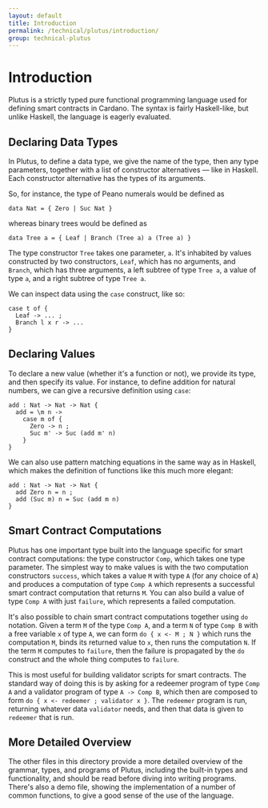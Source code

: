 ```yaml
---
layout: default
title: Introduction
permalink: /technical/plutus/introduction/
group: technical-plutus
---
```

<!-- Reviewed at f766612fb6c75b941cbe3c2d9c2db17dd2dc9bd3 -->

# Introduction

Plutus is a strictly typed pure functional programming language used for
defining smart contracts in Cardano. The syntax is fairly Haskell-like, but
unlike Haskell, the language is eagerly evaluated.

## Declaring Data Types

In Plutus, to define a data type, we give the name of the type, then any type
parameters, together with a list of constructor alternatives — like in Haskell.
Each constructor alternative has the types of its arguments.

So, for instance, the type of Peano numerals would be defined as

~~~
data Nat = { Zero | Suc Nat }
~~~

whereas binary trees would be defined as

~~~
data Tree a = { Leaf | Branch (Tree a) a (Tree a) }
~~~

The type constructor `Tree` takes one parameter, `a`. It's inhabited by values
constructed by two constructors, `Leaf`, which has no arguments, and `Branch`,
which has three arguments, a left subtree of type `Tree a`, a value of type
`a`, and a right subtree of type `Tree a`.

We can inspect data using the `case` construct, like so:

~~~
case t of {
  Leaf -> ... ;
  Branch l x r -> ...
}
~~~

## Declaring Values

To declare a new value (whether it's a function or not), we provide its type, and
then specify its value. For instance, to define addition for natural numbers,
we can give a recursive definition using `case`:

~~~
add : Nat -> Nat -> Nat {
  add = \m n ->
    case m of {
      Zero -> n ;
      Suc m' -> Suc (add m' n)
    }
}
~~~

We can also use pattern matching equations in the same way as in Haskell, which makes the definition of functions like this much more elegant:

~~~
add : Nat -> Nat -> Nat {
  add Zero n = n ;
  add (Suc m) n = Suc (add m n)
}
~~~

## Smart Contract Computations

Plutus has one important type built into the language specific for smart
contract computations: the type constructor `Comp`, which takes one type
parameter. The simplest way to make values is with the two computation
constructors `success`, which takes a value `M` with type `A` (for any choice
of `A`) and produces a computation of type `Comp A` which represents a
successful smart contract computation that returns `M`. You can also build a
value of type `Comp A` with just `failure`, which represents a failed
computation.

It's also possible to chain smart contract computations together using `do`
notation. Given a term `M` of the type `Comp A`, and a term `N` of type
`Comp B` with a free variable `x` of type `A`, we can form `do { x <- M ; N }`
which runs the computation `M`, binds its returned value to `x`, then runs the
computation `N`. If the term `M` computes to `failure`, then the failure is
propagated by the `do` construct and the whole thing computes to `failure`.

This is most useful for building validator scripts for smart contracts. The
standard way of doing this is by asking for a redeemer program of type `Comp A`
and a validator program of type `A -> Comp B`, which then are composed to form
`do { x <- redeemer ; validator x }`. The `redeemer` program is run, returning
whatever data `validator` needs, and then that data is given to `redeemer` that is run.

## More Detailed Overview

The other files in this directory provide a more detailed overview of the
grammar, types, and programs of Plutus, including the built-in types and
functionality, and should be read before diving into writing programs. There's
also a demo file, showing the implementation of a number of common functions,
to give a good sense of the use of the language.
